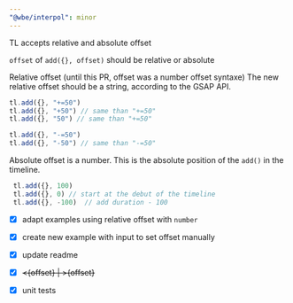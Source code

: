 ```yaml
---
"@wbe/interpol": minor
---
```


TL accepts relative and absolute offset

`offset` of  `add({}, offset)` should be relative or absolute

Relative offset (until this PR, offset was a number offset syntaxe)
The new relative offset should be a string, according to the GSAP API.

 ```ts
 tl.add({}, "+=50")
 tl.add({}, "+50") // same than "+=50"
 tl.add({}, "50") // same than "+=50"

 tl.add({}, "-=50")  
 tl.add({}, "-50") // same than "-=50"
```

Absolute offset is a number. This is the absolute position of the `add()` in the timeline.

```ts
 tl.add({}, 100)
 tl.add({}, 0) // start at the debut of the timeline
 tl.add({}, -100)  // add duration - 100
```


- [x] adapt examples using relative offset with `number`
- [x] create new example with input to set offset manually
- [x] update readme
- [x] ~~<{offset} |  >{offset}~~
- [x] unit tests


